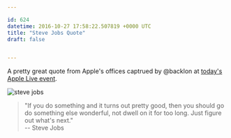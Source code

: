 ```yaml
---

id: 624
datetime: 2016-10-27 17:58:22.507819 +0000 UTC
title: "Steve Jobs Quote"
draft: false


---
```


A pretty great quote from Apple's offices captrued by @backlon at [today's Apple Live event](https://live.theverge.com/apple-new-macs-event-macbook-pro-live-blog/#/entry/88729/9000).

![steve jobs](https://syllabus.vox-cdn.com/uploads/photo/image/24979/IMG_20161027_091205.jpg)

 > "If you do something and it turns out pretty good, then you should go do something else wonderful, not dwell on it for too long. Just figure out what's next."  
 > -- Steve Jobs

